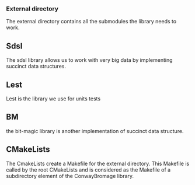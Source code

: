 ### External directory
The external directory contains all the submodules the library needs to work.<br>
## Sdsl
The sdsl library allows us to work with very big data by implementing succinct data structures.<br>
## Lest
Lest is the library we use for units tests
## BM
the bit-magic library is another implementation of succinct data structure.<br>
## CMakeLists
The CmakeLists create a Makefile for the external directory. This Makefile is called by the root CMakeLists and is considered as the Makefile of a
subdirectory element of the ConwayBromage library.
